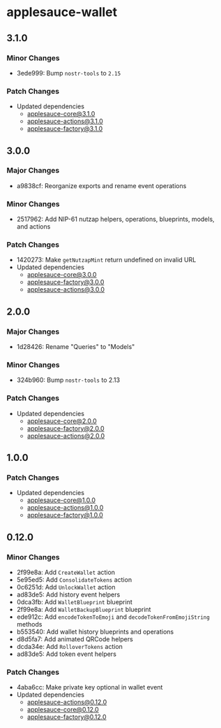 # applesauce-wallet

## 3.1.0

### Minor Changes

- 3ede999: Bump `nostr-tools` to `2.15`

### Patch Changes

- Updated dependencies
  - applesauce-core@3.1.0
  - applesauce-actions@3.1.0
  - applesauce-factory@3.1.0

## 3.0.0

### Major Changes

- a9838cf: Reorganize exports and rename event operations

### Minor Changes

- 2517962: Add NIP-61 nutzap helpers, operations, blueprints, models, and actions

### Patch Changes

- 1420273: Make `getNutzapMint` return undefined on invalid URL
- Updated dependencies
  - applesauce-core@3.0.0
  - applesauce-factory@3.0.0
  - applesauce-actions@3.0.0

## 2.0.0

### Major Changes

- 1d28426: Rename "Queries" to "Models"

### Minor Changes

- 324b960: Bump `nostr-tools` to 2.13

### Patch Changes

- Updated dependencies
  - applesauce-core@2.0.0
  - applesauce-factory@2.0.0
  - applesauce-actions@2.0.0

## 1.0.0

### Patch Changes

- Updated dependencies
  - applesauce-core@1.0.0
  - applesauce-actions@1.0.0
  - applesauce-factory@1.0.0

## 0.12.0

### Minor Changes

- 2f99e8a: Add `CreateWallet` action
- 5e95ed5: Add `ConsolidateTokens` action
- 0c6251d: Add `UnlockWallet` action
- ad83de5: Add history event helpers
- 0dca3fb: Add `WalletBlueprint` blueprint
- 2f99e8a: Add `WalletBackupBlueprint` blueprint
- ede912c: Add `encodeTokenToEmoji` and `decodeTokenFromEmojiString` methods
- b553540: Add wallet history blueprints and operations
- d8d5fa7: Add animated QRCode helpers
- dcda34e: Add `RolloverTokens` action
- ad83de5: Add token event helpers

### Patch Changes

- 4aba6cc: Make private key optional in wallet event
- Updated dependencies
  - applesauce-actions@0.12.0
  - applesauce-core@0.12.0
  - applesauce-factory@0.12.0
